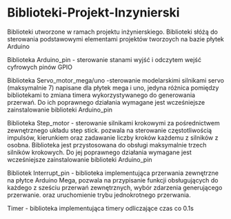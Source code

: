 # Biblioteki-Projekt-Inzynierski
Biblioteki utworzone w ramach projektu inżynierskiego.
Biblioteki słóżą do sterowania podstawowymi elementami projektów tworzoych na bazie płytek Arduino

Biblioteka Arduino_pin - sterowanie stanami wyjść i odczytem wejść cyfrowych pinów GPIO

Biblioteka Servo_motor_mega/uno -sterowanie modelarskimi silnikami servo (maksymalnie 7) napisane dla płytek mega i uno, 
jedyna różnica pomiędzy bibliotekami to zmiana timera wykorzystywanego do generowania przerwań. 
Do ich poprawnego działania wymagane jest wcześniejsze zainstalowanie biblioteki Arduino_pin

Biblioteka Step_motor - sterowanie silnikami krokowymi za pośrednictwem zewnętrznego układu step stick. pozwala na sterowanie częstotliwością impulsów, 
kierunkiem oraz zadawanie liczby kroków każdemu z silników z osobna. Biblioteka jest przystosowana do obsługi maksymalnie trzech silników krokowych. 
Do jej poprawnego działania wymagane jest wcześniejsze zainstalowanie biblioteki Arduino_pin

Bibliotek Interrupt_pin - biblioteka implementująca przerwania zewnętrzne na płytce Arduino Mega, 
pozwala na przypisanie funkcji obsługujących do każdego z sześciu przerwań zewnętrznych, wybór zdarzenia generującego przerwanie. 
oraz uruchomienie trybu jednokrotnego przerwania. 

Timer - biblioteka implementująca timery odliczające czas co 0.1s 

